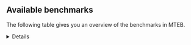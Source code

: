 ## Available benchmarks
The following table gives you an overview of the benchmarks in MTEB.

<details>

<!-- This allows the table to be autogenerated in the future: -->
<!-- BENCHMARKS TABLE START -->

| Name | Leaderboard name | # Tasks | Task Types | Domains | Languages |
|------|------------------|---------|------------|---------|-----------|
| [BEIR](https://arxiv.org/abs/2104.08663) | BEIR | 15 | Retrieval: 15 | [Reviews, Blog, Encyclopaedic, Programming, Academic, Web, Written, Medical, Non-fiction, Government, News, Financial, Social] | eng |
| [BEIR-NL](https://arxiv.org/abs/2412.08329) | BEIR-NL | 15 | Retrieval: 15 | [Encyclopaedic, Academic, Web, Written, Non-fiction, Medical] | nld |
| [BRIGHT](https://brightbenchmark.github.io/) | BRIGHT | 1 | Retrieval: 1 | [Written, Non-fiction] | eng |
| [BRIGHT (long)](https://brightbenchmark.github.io/) | BRIGHT (long) | 1 | Retrieval: 1 | [Written, Non-fiction] | eng |
| [BuiltBench(eng)](https://arxiv.org/abs/2411.12056) | BuiltBench(eng) | 4 | Clustering: 2, Retrieval: 1, Reranking: 1 | [Engineering, Written] | eng |
| [ChemTEB](https://arxiv.org/abs/2412.00532) | Chemical | 27 | BitextMining: 1, Classification: 17, Clustering: 2, PairClassification: 5, Retrieval: 2 | [Chemistry] | jpn,tur,zho,deu,eng,fra,msa,nld,kor,ces,hin,por,spa |
| [CoIR](https://github.com/CoIR-team/coir) | Code Information Retrieval | 10 | Retrieval: 10 | [Programming, Written] | java,javascript,eng,ruby,python,sql,c++,go,php |
| [CodeRAG](https://arxiv.org/abs/2406.14497) | CodeRAG | 4 | Reranking: 4 | [Programming] | python |
| [Encodechka](https://github.com/avidale/encodechka) | Encodechka | 7 | STS: 2, Classification: 4, PairClassification: 1 | [Web, Written, Non-fiction, Government, News, Social, Fiction] | rus |
| [FollowIR](https://arxiv.org/abs/2403.15246) | Instruction Following | 3 | InstructionRetrieval: 3 | [Written, News] | eng |
| [LongEmbed](https://arxiv.org/abs/2404.12096v2) | Long-context Retrieval | 6 | Retrieval: 6 | [Blog, Encyclopaedic, Academic, Spoken, Written, Non-fiction, Fiction] | eng |
| [MIEB(Img)](https://arxiv.org/abs/2504.10471) | Image only | 49 | Any2AnyRetrieval: 15, ImageClassification: 22, ImageClustering: 5, VisualSTS(eng): 5, VisualSTS(multi): 2 | [Reviews, Blog, Encyclopaedic, Web, Spoken, Written, Medical, Scene, Non-fiction, News, Social] | por,rus,ita,deu,eng,fra,pol,nld,kor,cmn,ara,tur,spa |
| [MIEB(Multilingual)](https://arxiv.org/abs/2504.10471) | Image-Text, Multilingual | 130 | ImageClassification: 22, ImageClustering: 5, ZeroShotClassification: 23, VisionCentricQA: 6, Compositionality: 7, VisualSTS(eng): 7, Any2AnyRetrieval: 45, DocumentUnderstanding: 10, Any2AnyMultilingualRetrieval: 3, VisualSTS(multi): 2 | [Reviews, Blog, Encyclopaedic, Academic, Web, Spoken, Written, Medical, Scene, Non-fiction, Constructed, News, Social] | ces,est,tur,por,ind,rus,zho,ita,bul,fra,pol,fas,fil,tel,deu,ben,quz,dan,hun,swe,nor,vie,ron,spa,swa,hrv,jpn,eng,heb,tha,nld,kor,fin,hin,ell,ara,ukr,cmn,mri |
| [MIEB(eng)](https://arxiv.org/abs/2504.10471) | Image-Text, English | 125 | ImageClassification: 22, ImageClustering: 5, ZeroShotClassification: 23, VisionCentricQA: 6, Compositionality: 7, VisualSTS(eng): 7, Any2AnyRetrieval: 45, DocumentUnderstanding: 10 | [Reviews, Blog, Encyclopaedic, Academic, Web, Spoken, Written, Medical, Scene, Non-fiction, Constructed, News, Social] | eng |
| [MIEB(lite)](https://arxiv.org/abs/2504.10471) | Image-Text, Lite | 51 | ImageClassification: 8, ImageClustering: 2, ZeroShotClassification: 7, VisionCentricQA: 5, Compositionality: 6, VisualSTS(eng): 2, VisualSTS(multi): 2, Any2AnyRetrieval: 11, DocumentUnderstanding: 6, Any2AnyMultilingualRetrieval: 2 | [Reviews, Blog, Encyclopaedic, Academic, Web, Spoken, Written, Medical, Scene, Non-fiction, News, Social] | ces,est,por,tur,ind,rus,zho,ita,bul,fra,pol,fas,fil,tel,deu,ben,quz,dan,hun,swe,nor,vie,ron,spa,swa,hrv,jpn,eng,heb,tha,nld,kor,fin,hin,ell,ara,ukr,cmn,mri |
| [MINERSBitextMining](https://arxiv.org/pdf/2406.07424) | MINERSBitextMining | 7 | BitextMining: 7 | [Reviews, Social, Written] | nov,pms,tat,ces,uzb,fao,ind,rus,nno,oci,fra,mkd,pol,pes,max,afr,ast,tgl,jav,hsb,hau,hrv,tuk,mhr,ukr,ell,ara,mar,ibo,mad,ido,bre,kur,epo,por,tur,wuu,bul,bbc,mui,ber,hye,dan,ceb,swh,cat,spa,tam,jpn,sun,bhp,swg,tha,arq,eus,cmn,isl,yor,abs,cbk,ile,pcm,lvs,lit,est,yid,ace,cor,ita,gsw,awa,yue,deu,ben,lfn,kaz,nds,srp,swe,dsb,vie,ron,amh,eng,heb,tzl,hin,cha,gle,orv,arz,mak,nob,ban,csb,ang,xho,rej,dtp,ina,bug,aze,bew,cym,fry,zsm,glg,pam,bel,war,min,uig,khm,kat,kab,tel,urd,nij,slv,sqi,hun,kzj,mon,lat,slk,gla,mal,nld,kor,bos,fin,bjn |
| MTEB(Code, v1) | Code | 12 | Retrieval: 12 | [Programming, Written] | typescript,java,c,javascript,eng,rust,scala,shell,ruby,swift,python,sql,c++,go,php |
| MTEB(Europe, v1) | European | 74 | BitextMining: 7, Classification: 21, Clustering: 8, Retrieval: 15, InstructionRetrieval: 3, MultilabelClassification: 2, PairClassification: 6, Reranking: 3, STS: 9 | [Spoken, Written, Government, Subtitles, Reviews, Blog, Encyclopaedic, Programming, Web, Non-fiction, News, Social, Fiction, Religious, Financial, Legal, Academic, Medical, Constructed] | nob,ces,lit,est,fao,por,nno,ita,bul,fra,pol,deu,rom,slv,dan,hun,swe,ron,spa,lav,hrv,slk,eng,nld,fin,gle,ell,eus,mlt,isl |
| MTEB(Indic, v1) | Indic | 23 | BitextMining: 4, Clustering: 1, Classification: 13, PairClassification: 1, Retrieval: 2, Reranking: 1, STS: 1 | [Reviews, Legal, Encyclopaedic, Web, Spoken, Written, Government, Non-fiction, Constructed, Religious, News, Social, Fiction] | pan,sat,snd,brx,bod,raj,hne,asm,pus,kas,mai,npi,boy,mwr,tel,urd,awa,bgc,gbm,ben,doi,nep,tam,san,mup,bho,eng,mal,guj,ory,mni,hin,gom,mar,kan |
| MTEB(Law, v1) | Legal | 8 | Retrieval: 8 | [Legal, Written] | eng,zho,deu |
| MTEB(Medical, v1) | Medical | 12 | Retrieval: 9, Clustering: 2, Reranking: 1 | [Academic, Web, Written, Non-fiction, Government, Medical] | rus,zho,eng,fra,pol,kor,ara,vie,cmn,spa |
| MTEB(Multilingual, v1) | Multilingual | 132 | BitextMining: 13, Classification: 43, Clustering: 17, Retrieval: 18, InstructionRetrieval: 3, MultilabelClassification: 5, PairClassification: 11, Reranking: 6, STS: 16 | [Entertainment, Spoken, Written, Government, Subtitles, Reviews, Blog, Encyclopaedic, Programming, Web, Non-fiction, News, Social, Fiction, Religious, Financial, Legal, Academic, Medical, Constructed] | uvh,kvn,sab,nov,sah,arl,xav,amk,gvf,muy,tuc,hne,tgp,wol,ape,cso,heg,wrs,nhw,tpa,spy,knf,mya,srn,med,otn,mir,max,aoi,luo,nfa,pbt,amu,tgl,tiw,tzj,kze,cax,hau,zar,hrv,fuv,bho,kbc,tpz,kgp,mhr,byr,cme,qvn,nho,aom,scn,ara,lcm,pri,mlt,apn,guo,kiz,nak,nhe,not,adz,rai,bkq,tbf,apb,soq,hop,kjs,bzd,gaz,fon,uzn,aii,gvn,wsk,xsi,nko,wat,bkx,tcz,jiv,gdn,agg,lbb,sgb,cuc,yva,doi,bdd,ksr,fuh,hns,zac,jpn,quh,cnt,mgh,tte,att,nch,amm,apr,bch,kwj,myw,reg,mni,kgk,cbr,mey,iou,nhu,bss,snx,byx,bam,cbk,cav,ile,mgc,huv,snd,caf,poi,lvs,spl,cbt,cbu,yid,acq,zho,tku,als,dhg,ulk,fur,zav,gsw,aka,kmu,sey,txq,tiy,qwh,sny,mca,awa,sin,aau,khk,kyq,deu,umb,bkd,maj,toc,cpb,lua,nds,cac,vie,bbr,auy,cbi,cjv,enq,nab,pir,dzo,tuo,ntp,lij,krc,mti,div,ghs,tnc,orm,vmy,wrk,ong,myy,gym,maa,mcf,yap,yaq,zpv,nob,atg,tos,wmt,pan,bak,mxb,rej,ina,ruf,boa,gdr,azj,mto,fry,bew,kqa,mxp,tpi,cpa,bel,msy,xla,war,fas,sri,pad,kde,tel,zaj,nij,sgz,bmu,qxo,ton,gun,cot,mon,hbo,jic,yaa,dji,gla,pma,pab,kor,noa,zai,nop,mpj,nyu,ktm,apu,urb,inb,kkl,lbk,qvz,mwc,uli,brx,jni,uzb,yut,fao,top,ikk,obo,tah,wiv,mkd,nif,azb,cpc,etr,eko,ptu,yal,are,qub,upv,pes,bjk,kpr,pon,snc,tif,aai,yuw,mwr,bqc,cbs,kqc,esk,ssw,for,ura,ffm,kik,jvn,wim,aly,aui,dgz,san,tuk,fuc,npl,yss,tbo,aby,kbm,bmh,bsp,mjc,twi,zao,ncl,plu,tnn,cya,gom,mkn,hvn,mad,amn,lgl,urt,wnu,soy,xbi,ido,zsr,mbh,sat,bmr,ded,tur,kkc,haw,quf,rkb,dgc,cwe,srq,atb,wal,tav,kas,piu,aso,gub,hus,kje,bzh,qvs,yre,bsj,cuk,kbh,mph,qup,shn,mlh,bxh,ceb,zia,taq,caa,tna,tam,sun,xnn,cta,awb,ood,mco,ory,tha,arp,alp,isl,chf,tgk,ltg,chz,tof,bzj,mle,mie,lit,dyu,urw,mlg,bgs,ace,cor,hmn,kyc,shi,dad,fil,swp,maz,snp,amp,pjt,amo,ben,cux,rgu,ame,tue,kmh,kos,srp,ron,mih,tod,cut,xon,mup,tzl,aon,mzz,dww,nii,nlg,cha,acu,kmb,emi,too,kan,cpu,tke,tpt,arz,alq,klv,cak,kql,aaz,azz,gux,nnq,cpy,opm,pah,ter,lin,run,csb,eri,sus,ncj,xho,ang,sbs,cmo,nna,cym,hmo,zsm,aey,tvk,quc,pam,khs,kpf,ngu,ino,ctu,djr,tgo,azg,jac,mbc,sbe,hat,kgf,kat,khm,yka,zul,ntu,mmo,nhr,kiw,shp,wer,bgc,awk,slv,kwd,aak,zpq,crx,kyf,dah,ary,kzj,anh,zap,gyr,lac,chk,tyv,agm,lex,ubr,crn,hla,bba,tdt,vec,atd,amf,kqw,waj,wiu,bjn,bvr,gvc,dov,nde,nca,pms,mek,aia,hto,tat,hub,kir,beu,gwi,kms,ngp,rro,mio,kmr,asm,nno,gul,mic,oci,fra,pus,fuf,cao,glv,nwi,djk,knc,kto,lug,pao,afr,prf,qxh,ast,nya,mqb,gup,wbp,mkl,zca,hlt,nuy,lav,mux,arn,cbv,crh,faa,uri,mag,csy,wbi,rug,ztq,tsn,tum,mar,rop,sim,cbc,ibo,ake,grc,zas,zab,txu,bre,gnn,pls,kur,ttc,auc,kbq,epo,aoj,yby,acm,hch,emp,lao,tbc,sco,cjk,bbc,mbb,ata,hui,smo,mna,rwo,som,hye,msb,dwr,spp,ksj,mcq,mox,ckb,mop,qvc,sua,dan,tim,zpm,abt,qve,cat,taj,spa,tca,tmd,meq,clu,meu,tfr,dik,ncu,yrb,swg,bqp,iws,mmx,arq,kac,sag,cmn,fai,myk,ndg,kwf,acr,cop,fue,tee,abs,zad,jao,srm,zpu,ese,car,ian,kdc,pcm,zpl,cui,ewe,mwe,kyz,zos,plt,zaa,pap,ita,gof,wln,vid,maq,agr,gaw,mqj,ltz,mxt,bsn,boy,gui,roo,lmo,kup,kek,bvd,bbb,kaz,ipi,bjr,qvh,qvm,miz,lfn,kew,swe,dsb,msm,swa,nqo,mwf,ssg,ons,tlf,tuf,nvm,box,eng,bhg,poh,sja,geb,nys,yon,kon,ydd,sot,hin,shj,gle,gvs,ars,con,orv,bmk,uvl,gnw,fij,poy,avt,kqf,rmc,ban,dtp,qxn,cub,raj,kpx,sna,dwy,hot,mig,mkj,glg,awx,mvn,nas,kin,min,buk,mcd,sue,dgr,quy,ctp,gah,tbg,urd,mcb,chv,rom,pio,agn,dop,ssd,imo,cgc,hun,bus,kmo,glk,grn,lat,mcp,apw,kam,wmw,kvg,seh,ycn,tso,kne,mam,mpx,kdl,cco,mdy,nld,bos,tnp,mri,udu,zpz,mee,cle,met,apc,tsw,tzm,mva,zpc,zpo,abx,lif,hix,nss,ces,tzo,wed,nou,blw,nsn,mpm,otm,bnp,svk,ind,rus,mlp,wro,xed,mib,pol,kpw,mhl,usp,npi,wuv,naf,cni,xtd,rmy,boj,kwi,qul,tcs,bem,yle,jav,ven,qvw,hsb,nor,mbt,gum,arb,bef,mil,ajp,nin,zga,bon,amx,ots,bps,ixl,jid,kue,ukr,ell,daa,okv,ken,mos,far,smk,ziw,cab,isn,bea,ilo,kaq,ote,por,lww,wuu,gng,beo,bul,yuj,kud,sll,acf,jae,usa,mai,mui,ber,amr,aeb,llg,bjp,sbk,sxb,mps,swh,ayr,mgw,kea,cap,taw,kmg,tew,bhp,nus,bgt,kpj,mbl,ksd,eus,big,bki,wnc,yor,sps,srd,blz,nso,mpp,mxq,chq,mau,bod,lus,ndj,est,pwg,mit,ntj,mav,toj,szl,zam,huu,yue,ptp,bjv,spm,agu,suz,bjz,ssx,zat,khz,prs,agt,ikw,kpg,otq,xtm,ebk,yml,kbp,cek,amh,lim,anv,aer,heb,wap,msa,knv,zaw,mwp,ppo,tet,lid,mak,zty,cof,msc,snn,bao,mcr,cth,bhl,kmk,gam,mbs,pib,agd,knj,gmv,stp,bug,aze,pag,guh,omw,dob,tir,trc,zyp,chd,cjo,bpr,nbq,gai,uig,apz,dif,poe,row,tnk,tac,wos,kab,gbm,mpt,msk,zlm,kyg,sqi,cnl,nep,ign,gfk,leu,myu,slk,klt,guj,mal,viv,yad,nhg,bco,mbj,fin,mks,tbz,nhi,ubu,nhy |
| [MTEB(Scandinavian, v1)](https://kennethenevoldsen.github.io/scandinavian-embedding-benchmark/) | Scandinavian | 28 | BitextMining: 2, Classification: 13, Retrieval: 7, Clustering: 6 | [Reviews, Blog, Legal, Encyclopaedic, Web, Spoken, Written, Non-fiction, Government, News, Social, Fiction] | nno,nob,dan,swe,fao,isl |
| [MTEB(cmn, v1)](https://github.com/FlagOpen/FlagEmbedding/tree/master/research/C_MTEB) | Chinese | 32 | Retrieval: 8, Reranking: 4, PairClassification: 2, Clustering: 4, STS: 7, Classification: 7 | [Entertainment, Academic, Written, Non-fiction, Government, Medical, Financial] | cmn |
| [MTEB(deu, v1)](https://arxiv.org/html/2401.02709v1) | German | 19 | Classification: 6, Clustering: 4, PairClassification: 2, Reranking: 1, Retrieval: 4, STS: 2 | [Reviews, Legal, Encyclopaedic, Web, Spoken, Written, Non-fiction, News] | deu |
| MTEB(eng, v1) | English Legacy | 56 | Classification: 12, Retrieval: 15, Clustering: 11, Reranking: 4, STS: 10, PairClassification: 3, Summarization: 1 | [Reviews, Blog, Encyclopaedic, Programming, Academic, Web, Spoken, Written, Medical, Non-fiction, Government, News, Financial, Social] | eng |
| MTEB(eng, v2) | English | 41 | Retrieval: 10, Clustering: 8, Reranking: 2, STS: 9, Classification: 8, PairClassification: 3, Summarization: 1 | [Reviews, Blog, Encyclopaedic, Programming, Academic, Web, Spoken, Written, Medical, Non-fiction, News, Financial, Social] | eng |
| MTEB(fas, beta) | Farsi (BETA) | 60 | Classification: 18, Clustering: 5, PairClassification: 8, Reranking: 2, Retrieval: 21, STS: 3, BitextMining: 3 | [Reviews, Blog, Encyclopaedic, Academic, Spoken, Web, Written, Medical, Religious, News, Social] | fas |
| [MTEB(fra, v1)](https://arxiv.org/abs/2405.20468) | French | 25 | Classification: 6, Clustering: 7, PairClassification: 1, Reranking: 2, Retrieval: 5, STS: 3, Summarization: 1 | [Reviews, Legal, Encyclopaedic, Academic, Spoken, Web, Written, Non-fiction, News, Social] | fra,eng |
| [MTEB(jpn, v1)](https://github.com/sbintuitions/JMTEB) | Japanese | 16 | Clustering: 2, Classification: 4, STS: 2, PairClassification: 1, Retrieval: 6, Reranking: 1 | [Reviews, Encyclopaedic, Academic, Web, Spoken, Written, Non-fiction, News] | jpn |
| MTEB(kor, v1) | Korean | 6 | Classification: 1, Reranking: 1, Retrieval: 2, STS: 2 | [Reviews, Encyclopaedic, Spoken, Web, Written, News] | kor |
| [MTEB(pol, v1)](https://arxiv.org/abs/2405.10138) | Polish | 17 | Classification: 7, Clustering: 3, PairClassification: 4, STS: 3 | [Reviews, Legal, Academic, Spoken, Web, Written, Non-fiction, News, Social, Fiction] | pol |
| [MTEB(rus, v1)](https://aclanthology.org/2023.eacl-main.148/) | Russian | 23 | Classification: 9, Clustering: 3, MultilabelClassification: 2, PairClassification: 1, Reranking: 2, Retrieval: 3, STS: 3 | [Reviews, Blog, Encyclopaedic, Academic, Web, Spoken, Written, News, Social] | rus |
| [NanoBEIR](https://huggingface.co/collections/zeta-alpha-ai/nanobeir-66e1a0af21dfd93e620cd9f6) | NanoBEIR | 13 | Retrieval: 13 | [Encyclopaedic, Academic, Web, Written, Non-fiction, Medical, News, Social] | eng |
| [RAR-b](https://arxiv.org/abs/2404.06347) | Reasoning retrieval | 17 | Retrieval: 17 | [Encyclopaedic, Written, Programming] | eng |

<!-- BENCHMARKS TABLE END -->

